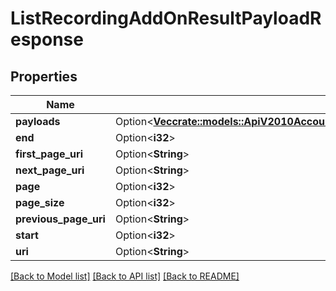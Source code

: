 # ListRecordingAddOnResultPayloadResponse

## Properties

Name | Type | Description | Notes
------------ | ------------- | ------------- | -------------
**payloads** | Option<[**Vec<crate::models::ApiV2010AccountRecordingRecordingAddOnResultRecordingAddOnResultPayload>**](api.v2010.account.recording.recording_add_on_result.recording_add_on_result_payload.md)> |  | [optional]
**end** | Option<**i32**> |  | [optional]
**first_page_uri** | Option<**String**> |  | [optional]
**next_page_uri** | Option<**String**> |  | [optional]
**page** | Option<**i32**> |  | [optional]
**page_size** | Option<**i32**> |  | [optional]
**previous_page_uri** | Option<**String**> |  | [optional]
**start** | Option<**i32**> |  | [optional]
**uri** | Option<**String**> |  | [optional]

[[Back to Model list]](../README.md#documentation-for-models) [[Back to API list]](../README.md#documentation-for-api-endpoints) [[Back to README]](../README.md)


